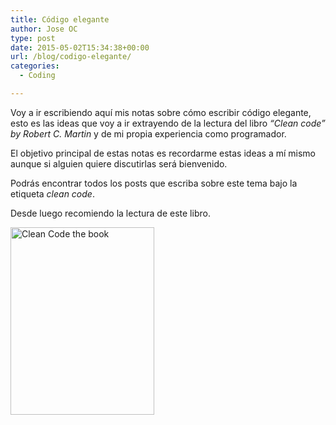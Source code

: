 ```yaml
---
title: Código elegante
author: Jose OC
type: post
date: 2015-05-02T15:34:38+00:00
url: /blog/codigo-elegante/
categories:
  - Coding

---
```

Voy a ir escribiendo aquí mis notas sobre cómo escribir código elegante, esto es las ideas que voy a ir extrayendo de la lectura del libro _&#8220;Clean code&#8221; by Robert C. Martin_ y de mi propia experiencia como programador.

El objetivo principal de estas notas es recordarme estas ideas a mí mismo aunque si alguien quiere discutirlas será bienvenido.

Podrás encontrar todos los posts que escriba sobre este tema bajo la etiqueta _clean code_.

Desde luego recomiendo la lectura de este libro.

<img class="aligncenter size-medium wp-image-263" src="https://www.joseoc.es/wp-content/uploads/2015/05/Clean_code_book-230x300.jpg" alt="Clean Code the book" width="230" height="300" srcset="https://www.joseoc.es/wp-content/uploads/2015/05/Clean_code_book-230x300.jpg 230w, https://www.joseoc.es/wp-content/uploads/2015/05/Clean_code_book.jpg 784w" sizes="(max-width: 230px) 100vw, 230px" />